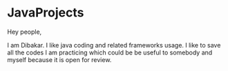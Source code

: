 # JavaProjects
Hey people,

I am Dibakar. I like java coding and related frameworks usage. I like to save all the codes I am practicing which could be be useful to somebody and myself because it is open for review.
